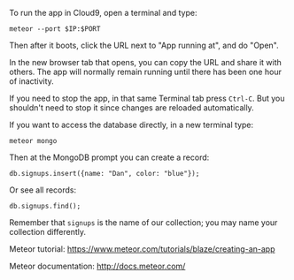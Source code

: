 To run the app in Cloud9, open a terminal and type:
   
    meteor --port $IP:$PORT
    
Then after it boots, click the URL next to "App running at", and do "Open".

In the new browser tab that opens, you can copy the URL and share it with others.
The app will normally remain running until there has been one hour of inactivity.

If you need to stop the app, in that same Terminal tab press `Ctrl-C`.
But you shouldn't need to stop it since changes are reloaded automatically.

If you want to access the database directly, in a new terminal type:

    meteor mongo
    
Then at the MongoDB prompt you can create a record:

    db.signups.insert({name: "Dan", color: "blue"});
    
Or see all records:

    db.signups.find();
    
Remember that `signups` is the name of our collection; you may name your collection
differently.

Meteor tutorial: https://www.meteor.com/tutorials/blaze/creating-an-app

Meteor documentation: http://docs.meteor.com/

